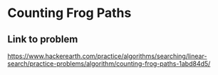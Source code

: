 # Counting Frog Paths
## Link to problem

https://www.hackerearth.com/practice/algorithms/searching/linear-search/practice-problems/algorithm/counting-frog-paths-1abd84d5/